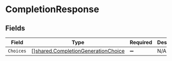 # CompletionResponse


## Fields

| Field                                                                                           | Type                                                                                            | Required                                                                                        | Description                                                                                     |
| ----------------------------------------------------------------------------------------------- | ----------------------------------------------------------------------------------------------- | ----------------------------------------------------------------------------------------------- | ----------------------------------------------------------------------------------------------- |
| `Choices`                                                                                       | [][shared.CompletionGenerationChoice](../../../pkg/models/shared/completiongenerationchoice.md) | :heavy_minus_sign:                                                                              | N/A                                                                                             |